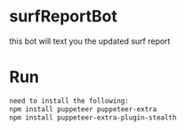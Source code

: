 # surfReportBot
this bot will text you the updated surf report

# Run

```bash
need to install the following:
npm install puppeteer puppeteer-extra
npm install puppeteer-extra-plugin-stealth
```